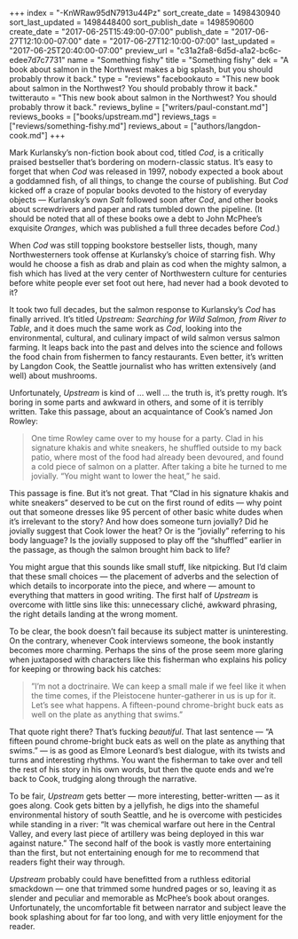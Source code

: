 +++
index = "-KnWRaw95dN7913u44Pz"
sort_create_date = 1498430940
sort_last_updated = 1498448400
sort_publish_date = 1498590600
create_date = "2017-06-25T15:49:00-07:00"
publish_date = "2017-06-27T12:10:00-07:00"
date = "2017-06-27T12:10:00-07:00"
last_updated = "2017-06-25T20:40:00-07:00"
preview_url = "c31a2fa8-6d5d-a1a2-bc6c-edee7d7c7731"
name = "Something fishy"
title = "Something fishy"
dek = "A book about salmon in the Northwest makes a big splash, but you should probably throw it back."
type = "reviews"
facebookauto = "This new book about salmon in the Northwest? You should probably throw it back."
twitterauto = "This new book about salmon in the Northwest? You should probably throw it back."
reviews_byline = ["writers/paul-constant.md"]
reviews_books = ["books/upstream.md"]
reviews_tags = ["reviews/something-fishy.md"]
reviews_about = ["authors/langdon-cook.md"]
+++

Mark Kurlansky’s non-fiction book about cod, titled *Cod*, is a critically praised bestseller that’s bordering on modern-classic status. It’s easy to forget that when *Cod* was released in 1997, nobody expected a book about a goddamned fish, of all things, to change the course of publishing. But *Cod* kicked off a craze of popular books devoted to the history of everyday objects — Kurlansky’s own *Salt* followed soon after *Cod*, and other books about screwdrivers and paper and rats tumbled down the pipeline. (It should be noted that all of these books owe a debt to John McPhee’s exquisite *Oranges*, which was published a full three decades before *Cod*.)

When *Cod* was still topping bookstore bestseller lists, though, many Northwesterners took offense at Kurlansky’s choice of starring fish. Why would he choose a fish as drab and plain as cod when the mighty salmon, a fish which has lived at the very center of Northwestern culture for centuries before white people ever set foot out here, had never had a book devoted to it?

It took two full decades, but the salmon response to Kurlansky’s *Cod* has finally arrived. It’s titled *Upstream: Searching for Wild Salmon, from River to Table*, and it does much the same work as *Cod*, looking into the environmental, cultural, and culinary impact of wild salmon versus salmon farming. It leaps back into the past and delves into the science and follows the food chain from fishermen to fancy restaurants. Even better, it’s written by Langdon Cook, the Seattle journalist who has written extensively (and well) about mushrooms.

Unfortunately, *Upstream* is kind of ... well ... the truth is, it’s pretty rough. It’s boring in some parts and awkward in others, and some of it is terribly written. Take this passage, about an acquaintance of Cook’s named Jon Rowley:

<blockquote>One time Rowley came over to my house for a party. Clad in his signature khakis and white sneakers, he shuffled outside to my back patio, where most of the food had already been devoured, and found a cold piece of salmon on a platter. After taking a bite he turned to me jovially. “You might want to lower the heat,” he said.</blockquote>

This passage is fine. But it’s not great. That “Clad in his signature khakis and white sneakers” deserved to be cut on the first round of edits — why point out that someone dresses like 95 percent of other basic white dudes when it’s irrelevant to the story?  And how does someone turn jovially? Did he jovially suggest that Cook lower the heat? Or is the “jovially” referring to his body language? Is the jovially supposed to play off the “shuffled” earlier in the passage, as though the salmon brought him back to life?

You might argue that this sounds like small stuff, like nitpicking. But I’d claim that these small choices — the placement of adverbs and the selection of which details to incorporate into the piece, and where — amount to everything that matters in good writing. The first half of *Upstream* is overcome with little sins like this: unnecessary cliché, awkward phrasing, the right details landing at the wrong moment.

To be clear, the book doesn’t fail because its subject matter is uninteresting. On the contrary, whenever Cook interviews someone, the book instantly becomes more charming. Perhaps the sins of the prose seem more glaring when juxtaposed with characters like this fisherman who explains his policy for keeping or throwing back his catches:

<blockquote>”I’m not a doctrinaire. We can keep a small male if we feel like it when the time comes, if the Pleistocene hunter-gatherer in us is up for it. Let’s see what happens. A fifteen-pound chrome-bright buck eats as well on the plate as anything that swims.”</blockquote>

That quote right there? That’s fucking *beautiful*. That last sentence — “A fifteen pound chrome-bright buck eats as well on the plate as anything that swims.” — is as good as Elmore Leonard’s best dialogue, with its twists and turns and interesting rhythms. You want the fisherman to take over and tell the rest of his story in his own words, but then the quote ends and we’re back to Cook, trudging along through the narrative.

To be fair, *Upstream* gets better — more interesting, better-written — as it goes along. Cook gets bitten by a jellyfish, he digs into the shameful environmental history of south Seattle, and he is overcome with pesticides while standing in a river: “It was chemical warfare out here in the Central Valley, and every last piece of artillery was being deployed in this war against nature.” The second half of the book is vastly more entertaining than the first, but not entertaining enough for me to recommend that readers fight their way through.

*Upstream* probably could have benefitted from a ruthless editorial smackdown — one that trimmed some hundred pages or so, leaving it as slender and peculiar and memorable as McPhee’s book about oranges. Unfortunately, the uncomfortable fit between narrator and subject leave the book splashing about for far too long, and with very little enjoyment for the reader.